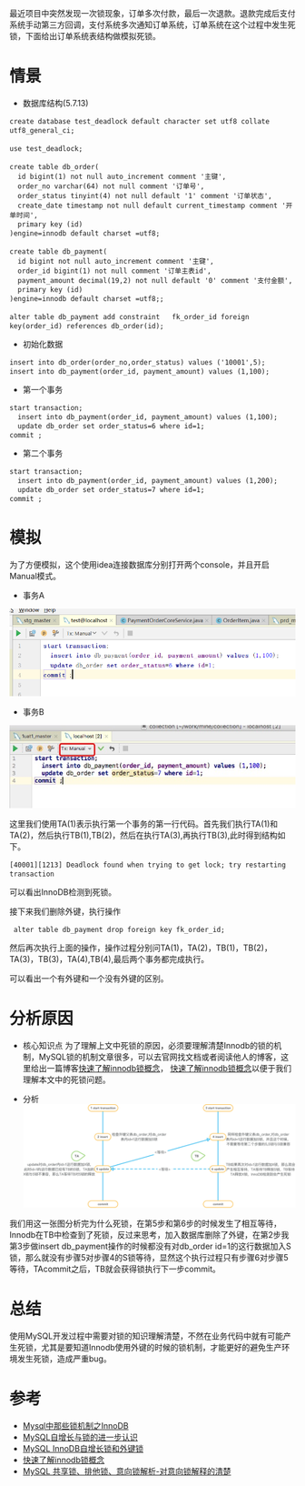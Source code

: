 最近项目中突然发现一次锁现象，订单多次付款，最后一次退款。退款完成后支付系统手动第三方回调，支付系统多次通知订单系统，订单系统在这个过程中发生死锁，下面给出订单系统表结构做模拟死锁。

# 情景
* 数据库结构(5.7.13)
````
create database test_deadlock default character set utf8 collate utf8_general_ci;

use test_deadlock;

create table db_order(
  id bigint(1) not null auto_increment comment '主键',
  order_no varchar(64) not null comment '订单号',
  order_status tinyint(4) not null default '1' comment '订单状态',
  create_date timestamp not null default current_timestamp comment '开单时间',
  primary key (id)
)engine=innodb default charset =utf8;

create table db_payment(
  id bigint not null auto_increment comment '主键',
  order_id bigint(1) not null comment '订单主表id',
  payment_amount decimal(19,2) not null default '0' comment '支付金额',
  primary key (id)
)engine=innodb default charset =utf8;;

alter table db_payment add constraint   fk_order_id foreign key(order_id) references db_order(id);
````

* 初始化数据
````
insert into db_order(order_no,order_status) values ('10001',5);
insert into db_payment(order_id, payment_amount) values (1,100);
````

* 第一个事务
````
start transaction;
  insert into db_payment(order_id, payment_amount) values (1,100);
  update db_order set order_status=6 where id=1;
commit ;
````

* 第二个事务
````
start transaction;
  insert into db_payment(order_id, payment_amount) values (1,200);
  update db_order set order_status=7 where id=1;
commit ;
````

# 模拟
 为了方便模拟，这个使用idea连接数据库分别打开两个console，并且开启Manual模式。

 * 事务A
  
  ![图2](../../resources/image/死锁事务模拟2.png)

 * 事务B
  
  ![图1](../../resources/image/死锁事务模拟.jpg)

  这里我们使用TA(1)表示执行第一个事务的第一行代码。首先我们执行TA(1)和TA(2)，然后执行TB(1),TB(2)，然后在执行TA(3),再执行TB(3),此时得到结构如下。

````
[40001][1213] Deadlock found when trying to get lock; try restarting transaction
````

 可以看出InnoDB检测到死锁。

 接下来我们删除外键，执行操作

````
 alter table db_payment drop foreign key fk_order_id;
````

 然后再次执行上面的操作，操作过程分别问TA(1)，TA(2)，TB(1)，TB(2)，TA(3)，TB(3)，TA(4),TB(4),最后两个事务都完成执行。

  可以看出一个有外键和一个没有外键的区别。

# 分析原因
* 核心知识点
 为了理解上文中死锁的原因，必须要理解清楚Innodb的锁的机制，MySQL锁的机制文章很多，可以去官网找文档或者阅读他人的博客，这里给出一篇博客[快速了解innodb锁概念](https://www.cnblogs.com/janehoo/p/5603983.html)， [快速了解innodb锁概念](https://www.cnblogs.com/janehoo/p/5603983.html)以便于我们理解本文中的死锁问题。

* 分析
![图3](../../resources/image/MySQL_deadlock.jpg)

 我们用这一张图分析完为什么死锁，在第5步和第6步的时候发生了相互等待，Innodb在TB中检查到了死锁，反过来思考，加入数据库删除了外键，在第2步我第3步做insert db_payment操作的时候都没有对db_order id=1的这行数据加入S锁，那么就没有步骤5对步骤4的S锁等待，显然这个执行过程只有步骤6对步骤5等待，TAcommit之后，TB就会获得锁执行下一步commit。

# 总结
 
 使用MySQL开发过程中需要对锁的知识理解清楚，不然在业务代码中就有可能产生死锁，尤其是要知道Innodb使用外键的时候的锁机制，才能更好的避免生产环境发生死锁，造成严重bug。
 

# 参考
* [Mysql中那些锁机制之InnoDB](https://blog.csdn.net/zhanghongzheng3213/article/details/51721903)
* [MySQL自增长与锁的进一步认识](https://blog.csdn.net/poxiaonie/article/details/72899975)
* [MySQL InnoDB自增长锁和外键锁](http://www.ywnds.com/?p=9129)
* [快速了解innodb锁概念](https://www.cnblogs.com/janehoo/p/5603983.html)
* [MySQL 共享锁、排他锁、意向锁解析-对意向锁解释的清楚](http://blog.sina.com.cn/s/blog_a1e9c7910102vkg4.html)
